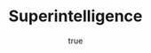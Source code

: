 ---
title: "Superintelligence"
bookCover: "/assets/book-covers/superintelligence.jpg"
slug: "superintelligence"
bookAuthor: "Nick Bostrom"
rating: 10
done: false
tags: []
detailedNotes: false
amazonLink: ""
author:
  name: Rico Trebeljahr
  picture: "/assets/blog/profile.jpeg"
---